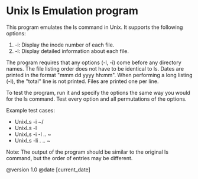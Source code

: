
# Unix ls Emulation program
  
  This program emulates the ls command in Unix. It supports the following options:
  1. -i: Display the inode number of each file.
  2. -l: Display detailed information about each file.
  
  The program requires that any options (-l, -i) come before any directory names.
  The file listing order does not have to be identical to ls.
  Dates are printed in the format "mmm dd yyyy hh:mm".
  When performing a long listing (-l), the "total" line is not printed.
  Files are printed one per line.
  
  To test the program, run it and specify the options the same way you would for the ls command.
  Test every option and all permutations of the options.
  
  Example test cases:
  - UnixLs -i ~/
  - UnixLs -l
  - UnixLs -i -l .. ~
  - UnixLs -li . .. ~
  
  Note: The output of the program should be similar to the original ls command, but the order of entries may be different.
  
  @version 1.0
  @date [current_date]
 